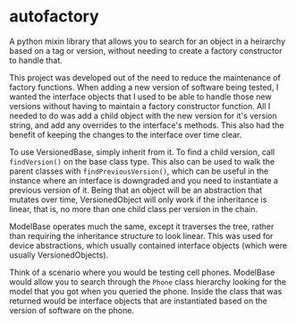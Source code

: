 # autofactory
A python mixin library that allows you to search for an object in a heirarchy based on a tag or version, without needing to create a factory constructor to handle that.

This project was developed out of the need to reduce the maintenance of factory 
functions.  When adding a new version of software being tested, I wanted the 
interface objects that I used to be able to handle those new versions without
having to maintain a factory constructor function.  All I needed to do was add
a child object with the new version for it's version string, and add any overrides
to the interface's methods.  This also had the benefit of keeping the changes
to the interface over time clear.


To use VersionedBase, simply inherit from it.  To find a child version, call 
`findVersion()` on the base class type.  This also can be used to walk 
the parent classes with `findPreviousVersion()`, which can be useful
in the instance where an interface is downgraded and you need to instantiate
a previous version of it.  Being that an object will be an abstraction that
mutates over time, VersionedObject will only work if the inheritance is linear,
that is, no more than one child class per version in the chain.

ModelBase operates much the same, except it traverses the tree, rather than requiring
the inheritance structure to look linear.  This was used for device abstractions,
which usually contained interface objects (which were usually VersionedObjects).

Think of a scenario where you would be testing cell phones.  ModelBase would allow
you to search through the `Phone` class hierarchy looking for the model that you
got when you queried the phone.  Inside the class that was returned would be 
interface objects that are instantiated based on the version of software on the
phone.


